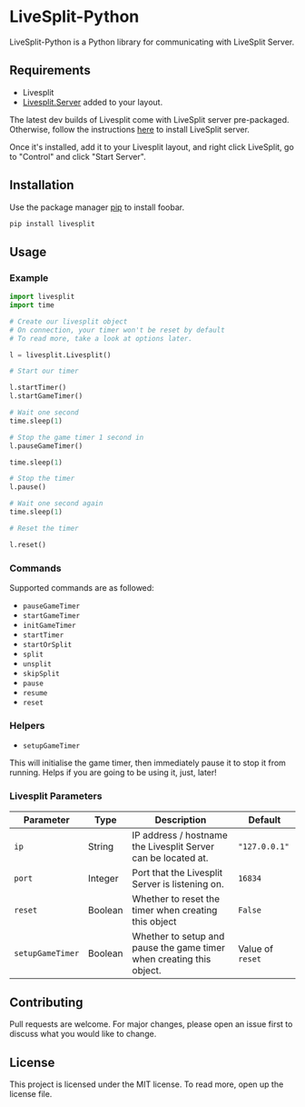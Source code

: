 # LiveSplit-Python

LiveSplit-Python is a Python library for communicating with LiveSplit Server.

## Requirements

- Livesplit
- [Livesplit.Server](https://github.com/LiveSplit/LiveSplit.Server) added to your layout.

The latest dev builds of Livesplit come with LiveSplit server pre-packaged. Otherwise, follow the instructions [here](https://github.com/LiveSplit/LiveSplit.Server) to install LiveSplit server.

Once it's installed, add it to your Livesplit layout, and right click LiveSplit, go to "Control" and click "Start Server".

## Installation

Use the package manager [pip](https://pip.pypa.io/en/stable/) to install foobar.

```bash
pip install livesplit
```

## Usage

### Example
```python
import livesplit
import time

# Create our livesplit object
# On connection, your timer won't be reset by default
# To read more, take a look at options later.

l = livesplit.Livesplit()

# Start our timer

l.startTimer()
l.startGameTimer()

# Wait one second
time.sleep(1)

# Stop the game timer 1 second in
l.pauseGameTimer()

time.sleep(1)

# Stop the timer
l.pause()

# Wait one second again
time.sleep(1)

# Reset the timer

l.reset()
```
### Commands

Supported commands are as followed:

- `pauseGameTimer`
- `startGameTimer`
- `initGameTimer`
- `startTimer`
- `startOrSplit`
- `split`
- `unsplit`
- `skipSplit`
- `pause`
- `resume`
- `reset`

### Helpers

- `setupGameTimer`

This will initialise the game timer, then immediately pause it to stop it from running. Helps if you are going to be using it, just, later!

### Livesplit Parameters

| Parameter        | Type    | Description                                                          | Default          |
|------------------|---------|----------------------------------------------------------------------|------------------|
| `ip`             | String  | IP address / hostname the Livesplit Server can be located at.        | `"127.0.0.1"`    |
| `port`           | Integer | Port that the Livesplit Server is listening on.                      | `16834`          |
| `reset`          | Boolean | Whether to reset the timer when creating this object                 | `False`          |
| `setupGameTimer` | Boolean | Whether to setup and pause the game timer when creating this object. | Value of `reset` |

## Contributing
Pull requests are welcome. For major changes, please open an issue first to discuss what you would like to change.

## License

This project is licensed under the MIT license. To read more, open up the license file.